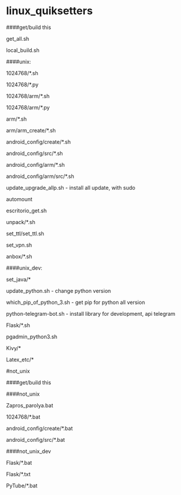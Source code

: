 # linux_quiksetters

####get/build this

get_all.sh

local_build.sh

####unix:

1024768/*.sh

1024768/*.py

1024768/arm/*.sh

1024768/arm/*.py

arm/*.sh

arm/arm_create/*.sh

android_config/create/*.sh

android_config/src/*.sh

android_config/arm/*.sh

android_config/arm/src/*.sh

update_upgrade_allp.sh - install all update, with sudo

automount

escritorio_get.sh

unpack/*.sh

set_ttl/set_ttl.sh

set_vpn.sh

anbox/*.sh

####unix_dev:

set_java/*

update_python.sh - change python version

which_pip_of_python_3.sh - get pip for python all version

python-telegram-bot.sh - install library for development, api telegram

Flask/*.sh

pgadmin_python3.sh

Kivy/*

Latex_etc/*

#not_unix

####get/build this

####not_unix

Zapros_parolya.bat

1024768/*.bat

android_config/create/*.bat

android_config/src/*.bat

####not_unix_dev

Flask/*.bat

Flask/*.txt

PyTube/*.bat
